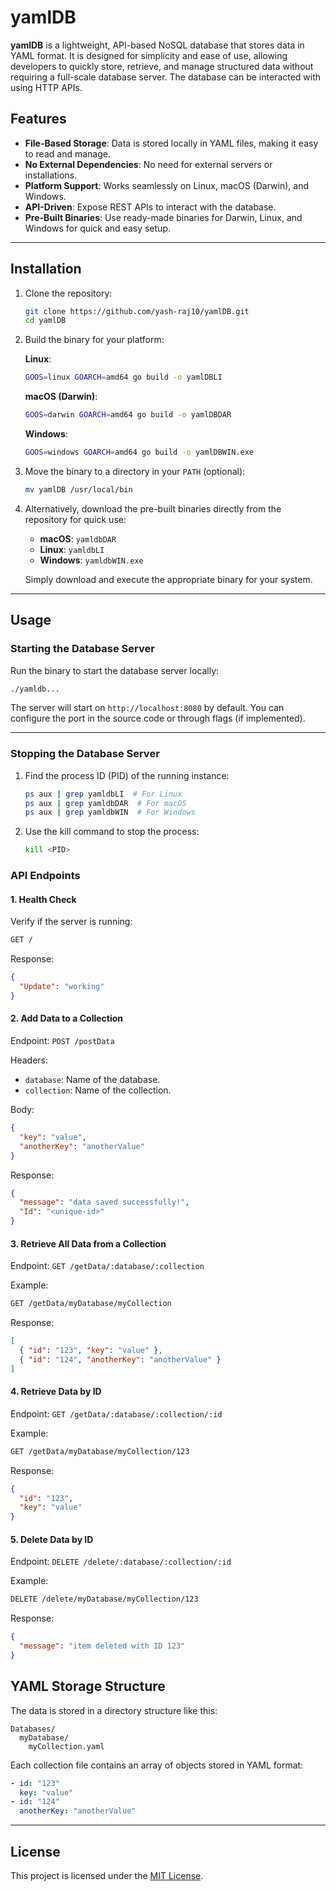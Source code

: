 # yamlDB

**yamlDB** is a lightweight, API-based NoSQL database that stores data in YAML format. It is designed for simplicity and ease of use, allowing developers to quickly store, retrieve, and manage structured data without requiring a full-scale database server. The database can be interacted with using HTTP APIs.

## Features

- **File-Based Storage**: Data is stored locally in YAML files, making it easy to read and manage.
- **No External Dependencies**: No need for external servers or installations.
- **Platform Support**: Works seamlessly on Linux, macOS (Darwin), and Windows.
- **API-Driven**: Expose REST APIs to interact with the database.
- **Pre-Built Binaries**: Use ready-made binaries for Darwin, Linux, and Windows for quick and easy setup.

---

## Installation

1. Clone the repository:

   ```bash
   git clone https://github.com/yash-raj10/yamlDB.git
   cd yamlDB
   ```

2. Build the binary for your platform:

   **Linux**:

   ```bash
   GOOS=linux GOARCH=amd64 go build -o yamlDBLI
   ```

   **macOS (Darwin)**:

   ```bash
   GOOS=darwin GOARCH=amd64 go build -o yamlDBDAR
   ```

   **Windows**:

   ```bash
   GOOS=windows GOARCH=amd64 go build -o yamlDBWIN.exe
   ```

3. Move the binary to a directory in your `PATH` (optional):

   ```bash
   mv yamlDB /usr/local/bin
   ```

4. Alternatively, download the pre-built binaries directly from the repository for quick use:

   - **macOS**: `yamldbDAR`
   - **Linux**: `yamldbLI`
   - **Windows**: `yamldbWIN.exe`

   Simply download and execute the appropriate binary for your system.

---

## Usage

### Starting the Database Server

Run the binary to start the database server locally:

```bash
./yamldb...
```

The server will start on `http://localhost:8080` by default. You can configure the port in the source code or through flags (if implemented).

---

### Stopping the Database Server

1. Find the process ID (PID) of the running instance:

   ```bash
   ps aux | grep yamldbLI  # For Linux
   ps aux | grep yamldbDAR  # For macOS
   ps aux | grep yamldbWIN  # For Windows

2. Use the kill command to stop the process:

   ```bash
   kill <PID>


### API Endpoints

#### 1. Health Check

Verify if the server is running:

```bash
GET /
```

Response:

```json
{
  "Update": "working"
}
```

#### 2. Add Data to a Collection

Endpoint: `POST /postData`

Headers:

- `database`: Name of the database.
- `collection`: Name of the collection.

Body:

```json
{
  "key": "value",
  "anotherKey": "anotherValue"
}
```

Response:

```json
{
  "message": "data saved successfully!",
  "Id": "<unique-id>"
}
```

#### 3. Retrieve All Data from a Collection

Endpoint: `GET /getData/:database/:collection`

Example:

```bash
GET /getData/myDatabase/myCollection
```

Response:

```json
[
  { "id": "123", "key": "value" },
  { "id": "124", "anotherKey": "anotherValue" }
]
```

#### 4. Retrieve Data by ID

Endpoint: `GET /getData/:database/:collection/:id`

Example:

```bash
GET /getData/myDatabase/myCollection/123
```

Response:

```json
{
  "id": "123",
  "key": "value"
}
```

#### 5. Delete Data by ID

Endpoint: `DELETE /delete/:database/:collection/:id`

Example:

```bash
DELETE /delete/myDatabase/myCollection/123
```

Response:

```json
{
  "message": "item deleted with ID 123"
}
```



## YAML Storage Structure

The data is stored in a directory structure like this:

```
Databases/
  myDatabase/
    myCollection.yaml
```

Each collection file contains an array of objects stored in YAML format:

```yaml
- id: "123"
  key: "value"
- id: "124"
  anotherKey: "anotherValue"
```

---

## License

This project is licensed under the [MIT License](LICENSE).


